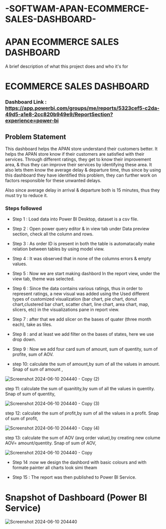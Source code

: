 # -SOFTWAM-APAN-ECOMMERCE-SALES-DASHBOARD-
# APAN ECOMMERCE SALES DASHBOARD

A brief description of what this project does and who it's for

# ECOMMERCE SALES DASHBOARD

### Dashboard Link : https://app.powerbi.com/groups/me/reports/5323cef5-c2da-49d5-a1e8-2cc820b949e9/ReportSection?experience=power-bi

## Problem Statement

This dashboard helps the APAN store understand their customers better. It helps the APAN store know if their customers are satisfied with their services. Through different ratings, they get to know their improvement area, & thus they can improve their services by identifying these area. It also lets them know the average delay & departure time, thus since by using this dashboard they have identified this problem, they can further work on factors responsible for these unwanted delays.

Also since average delay in arrival & departure both is 15 minutes, thus they must try to reduce it.


### Steps followed 

- Step 1 : Load data into Power BI Desktop, dataset is a csv file.
- Step 2 : Open power query editor & in view tab under Data preview section, check all the column and rows.
- Step 3 : As order ID is present in both the table is automatacally make relation between tables by using model view.
- Step 4 : It was observed that in none of the columns errors & empty values.
- Step 5 : Now we are start making dashbord In the report view, under the view tab, theme was selected.
- Step 6 : Since the data contains various ratings, thus in order to represent ratings, a new visual was added using the Used
different types of customized visualization (bar chart, pie chart, donut chart,clustered bar chart, scatter chart, line chart,
area chart, map, slicers, etc) in the visualizations pane in report view. 
- Step 7 : after that we add slicer on the bases of quater (three month each), take as tiles.
- Step 8 : and at least we add filter on the bases of states,
here we use drop down.

- Step 9 : Now we add four card sum of amount, sum of quentity, sum of profite, sum of AOV.

- step 10: calculate the sum of amount,by sum of all the values in amount.
        Snap of sum of amount ,

![Screenshot 2024-06-10 204440 - Copy (2)](https://github.com/Anish7000/power-bi-1st-pro/assets/172100230/9faf6703-27d2-49e7-b96f-28d33b685789)

step 11: calculate the sum of quanitity,by sum of all the values in quentity.
        Snap of sum of quentity,

![Screenshot 2024-06-10 204440 - Copy (3)](https://github.com/Anish7000/power-bi-1st-pro/assets/172100230/6e0dd6b5-6afb-4df9-9dd4-a71dbd083a5e)

step 12: calculate the sum of profit,by sum of all the values in a profit.
        Snap of sum of profit,

![Screenshot 2024-06-10 204440 - Copy (4)](https://github.com/Anish7000/power-bi-1st-pro/assets/172100230/8135e515-34fb-4773-a57c-4fe493401f37)

step 13: calculate the sum of AOV (avg order value),by creating new colume AOV= amount/quentity.
        Snap of sum of AOV,

![Screenshot 2024-06-10 204440 - Copy](https://github.com/Anish7000/power-bi-1st-pro/assets/172100230/4b44848d-47f6-41f1-98f8-72d4b603d9d6)

        
- Step 14 :now we design the dashbord with basic colours
and with formate painter all charts look simi theam  
 
- Step 15 : The report was then published to Power BI Service.

# Snapshot of Dashboard (Power BI Service)

![Screenshot 2024-06-10 204440](https://github.com/Anish7000/power-bi-1st-pro/assets/172100230/3a458e91-41b9-4abf-ae89-f9292c95d4fc)
